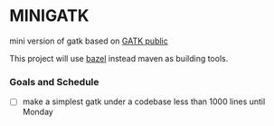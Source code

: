 # MINIGATK
mini version of gatk based on [GATK public](https://github.com/broadinstitute/gatk)

This project will use [bazel](http://bazel.io/) instead maven as building tools.


### Goals and Schedule
- [ ] make a simplest gatk under a codebase less than 1000 lines until Monday

